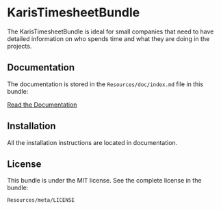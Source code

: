 KarisTimesheetBundle
=============

The KarisTimesheetBundle is ideal for small companies that need to have detailed information 
on who spends time and what they are doing in the projects.

Documentation
-------------

The documentation is stored in the `Resources/doc/index.md`
file in this bundle:

[Read the Documentation](https://github.com/Zhamdi/KarisTimesheetBundle/blob/master/Resources/doc/index.md)

Installation
------------

All the installation instructions are located in documentation.

License
-------

This bundle is under the MIT license. See the complete license in the bundle:

    Resources/meta/LICENSE
